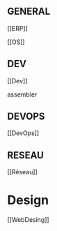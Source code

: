 ## GENERAL

[[ERP]]

[[OS]]

## DEV

[[Dev]]

assembler

## DEVOPS

[[DevOps]]

## RESEAU

[[Réseau]]

  

# Design

[[WebDesing]]